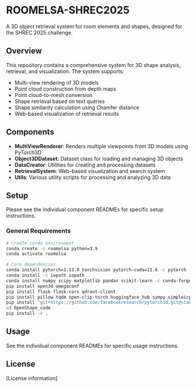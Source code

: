 # ROOMELSA-SHREC2025

A 3D object retrieval system for room elements and shapes, designed for the SHREC 2025 challenge.

## Overview

This repository contains a comprehensive system for 3D shape analysis, retrieval, and visualization. The system supports:

- Multi-view rendering of 3D models
- Point cloud construction from depth maps
- Point cloud-to-mesh conversion
- Shape retrieval based on text queries
- Shape similarity calculation using Chamfer distance
- Web-based visualization of retrieval results

## Components

- **MultiViewRenderer**: Renders multiple viewpoints from 3D models using PyTorch3D
- **Object3DDataset**: Dataset class for loading and managing 3D objects
- **DataCreator**: Utilities for creating and processing datasets
- **RetrievalSystem**: Web-based visualization and search system
- **Utils**: Various utility scripts for processing and analyzing 3D data

## Setup

Please see the individual component READMEs for specific setup instructions.

### General Requirements

```bash
# Create conda environment
conda create -n roomelsa python=3.9
conda activate roomelsa

# Core dependencies
conda install pytorch=1.13.0 torchvision pytorch-cuda=11.6 -c pytorch -c nvidia
conda install -c iopath iopath
conda install numpy scipy matplotlib pandas scikit-learn -c conda-forge
pip install open3d omegaconf
pip install flask flask-cors qdrant-client
pip install pillow tqdm open-clip-torch huggingface_hub sympy simpleicp
pip install "git+https://github.com/facebookresearch/pytorch3d.git@stable"
cd OpenShape_code
pip install -e .
```

## Usage

See the individual component READMEs for specific usage instructions.

## License

[License information]